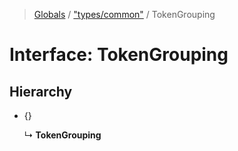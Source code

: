 > [Globals](../README.md) / ["types/common"](../modules/_types_common_.md) / TokenGrouping

# Interface: TokenGrouping

## Hierarchy

- {}

  ↳ **TokenGrouping**
